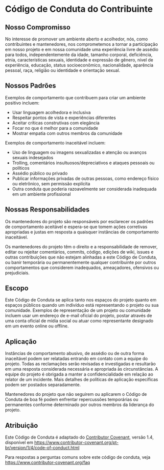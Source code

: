 # Código de Conduta do Contribuinte

## Nosso Compromisso

No interesse de promover um ambiente aberto e acolhedor, nós, como
contribuintes e mantenedores, nos comprometemos a tornar a participação em nosso projeto e
em nossa comunidade uma experiência livre de assédio para todos, independentemente da idade, tamanho
corporal, deficiência, etnia, características sexuais, identidade e expressão de gênero,
nível de experiência, educação, status socioeconômico, nacionalidade, aparência
pessoal, raça, religião ou identidade e orientação sexual.

## Nossos Padrões

Exemplos de comportamento que contribuem para criar um ambiente positivo
incluem:

* Usar linguagem acolhedora e inclusiva
* Respeitar pontos de vista e experiências diferentes
* Aceitar críticas construtivas com elegância
* Focar no que é melhor para a comunidade
* Mostrar empatia com outros membros da comunidade

Exemplos de comportamento inaceitável incluem:

* Uso de linguagem ou imagens sexualizadas e atenção ou avanços sexuais indesejados
* Trolling, comentários insultuosos/depreciativos e ataques pessoais ou políticos
* Assédio público ou privado
* Publicar informações privadas de outras pessoas, como endereço físico ou eletrônico, sem permissão explícita
* Outra conduta que poderia razoavelmente ser considerada inadequada em um ambiente profissional

## Nossas Responsabilidades

Os mantenedores do projeto são responsáveis por esclarecer os padrões de
comportamento aceitável e espera-se que tomem ações corretivas apropriadas e justas em
resposta a quaisquer instâncias de comportamento inaceitável.

Os mantenedores do projeto têm o direito e a responsabilidade de remover, editar ou
rejeitar comentários, commits, código, edições de wiki, issues e outras contribuições
que não estejam alinhadas a este Código de Conduta, ou banir temporária ou
permanentemente qualquer contribuinte por outros comportamentos que considerem inadequados,
ameaçadores, ofensivos ou prejudiciais.

## Escopo

Este Código de Conduta se aplica tanto nos espaços do projeto quanto em espaços públicos
quando um indivíduo está representando o projeto ou sua comunidade. Exemplos de
representação de um projeto ou comunidade incluem usar um endereço de e-mail oficial do projeto,
postar através de uma conta oficial de mídia social ou atuar como representante designado
em um evento online ou offline.

## Aplicação

Instâncias de comportamento abusivo, de assédio ou de outra forma inaceitável podem ser
relatadas entrando em contato com a equipe do projeto. Todas as
reclamações serão revisadas e investigadas e resultarão em uma resposta considerada
necessária e apropriada às circunstâncias. A equipe do projeto é
obrigada a manter a confidencialidade em relação ao relator de um incidente.
Mais detalhes de políticas de aplicação específicas podem ser postados separadamente.

Mantenedores do projeto que não seguirem ou aplicarem o Código de Conduta de boa
fé podem enfrentar repercussões temporárias ou permanentes conforme determinado por outros
membros da liderança do projeto.

## Atribuição

Este Código de Conduta é adaptado do [Contributor Covenant][homepage], versão 1.4,
disponível em https://www.contributor-covenant.org/pt-br/version/1/4/code-of-conduct.html

[homepage]: https://www.contributor-covenant.org

Para respostas a perguntas comuns sobre este código de conduta, veja
https://www.contributor-covenant.org/faq
